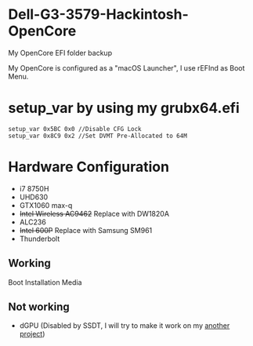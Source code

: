 # Dell-G3-3579-Hackintosh-OpenCore
My OpenCore EFI folder backup

My OpenCore is configured as a "macOS Launcher", I use rEFInd as Boot Menu.

# setup_var by using my grubx64.efi
```
setup_var 0x5BC 0x0 //Disable CFG Lock
setup_var 0x8C9 0x2 //Set DVMT Pre-Allocated to 64M
```

# Hardware Configuration
* i7 8750H
* UHD630
* GTX1060 max-q
* ~~Intel Wireless AC9462~~  Replace with DW1820A
* ALC236
* ~~Intel 600P~~ Replace with Samsung SM961
* Thunderbolt

## Working
Boot Installation Media

## Not working
* dGPU (Disabled by SSDT, I will try to make it work on my [another project](https://github.com/CerteKim/Dell-G3-3579-HackintoVM))  
